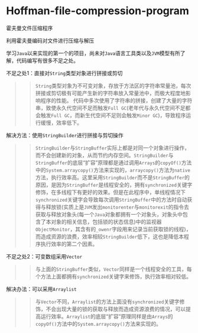 # Hoffman-file-compression-program

霍夫曼文件压缩程序

利用霍夫曼编码对文件进行压缩与解压

学习`Java`以来实现的第一个的项目，尚未对`Java`语言工具类以及`JVM`模型有所了解，代码编写有很多不足之处。

不足之处1：直接对`String`类型对象进行拼接或剪切  
  >>`String`类型对象为不可变对象，存放于方法区的字符串常量池，每次拼接或剪切极有可能产生新的字符串放入常量池中，而极大程度地影响程序的性能。
  代码中多次使用了字符串的拼接，创建了大量的字符串，致使永久代空间不足而触发`Full GC`(老年代与永久代空间不足都会触发`Full GC`，而新生代空间不足则会触发`Minor GC`)，导致程序运行缓慢，效率低下。  
    
  解决方法：使用`StringBuilder`进行拼接与剪切操作  
  >>`StringBuilder`与`StringBuffer`实际上都是对同一个对象进行操作，而不会创建新的对象，从而节约内存空间。`StringBuilder`与`StringBuffer`的底层“扩容”原理都是通过调用`Arrays`的`copyOf()`方法中的`System.arraycopy()`方法来实现的，`arraycopy()`方法为`native`方法，执行效率高。这里采用`StringBuilder`而不是`StringBuffer`的原因，是因为`StringBuffer`是线程安全的，拥有`synchronized`关键字修饰，在多线程下有更好的效果。但是在此程序中，单线程情况下`synchronized`关键字会导致每次调用`StringBuffer`中的方法时自动获得与释放锁(实质上是`JVM`发出`monitorenter`与`monitorexit`的指令去获取与释放对象头(每一个`Java`对象都拥有一个对象头，对象头中包含了本对象的相关信息，包括锁的状态信息)中的监视器`ObjectMonitor`，其含有的`_owenr`字段用来记录当前获取锁的线程)，而造成资源的浪费，效率相较`StringBuilder`低下，这也是降低本程序执行效率的第二个因素。
  
不足之处2：可变数组采用`Vector`  
  >>与上面的`StringBuffer`类似，`Vector`同样是一个线程安全的工具，每个方法上面都拥有`synchronized`关键字来修饰，执行效率相对较低。 
    
  解决办法：可以采用`Arraylist`  
  >>与`Vector`不同，`Arraylist`的方法上面没有`synchronized`关键字修饰，不会出现大量的锁的获取与释放而造成资源浪费的情况，可以提高运行效率。`Arraylist`的底层“扩容”原理同样是由`Arrays`的`copyOf()`方法中的`System.arraycopy()`方法来实现的。
